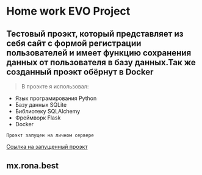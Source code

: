 # Home work EVO Project

## Тестовый проэкт, который представляет из себя сайт с формой регистрации пользователей и имеет функцию сохранения данных от пользователя в базу данных.Так же созданный проэкт обёрнут в Docker 

> В проэкте я использовал:
* Язык програмирования Python
* Базу данных SQLite
* Библиотеку SQLAlchemy
* Фреймворк Flask
* Docker

```
Проэкт запущен на личном сервере
```
[Ссылка на запущенный проэкт](mx.rona.best)
## mx.rona.best
